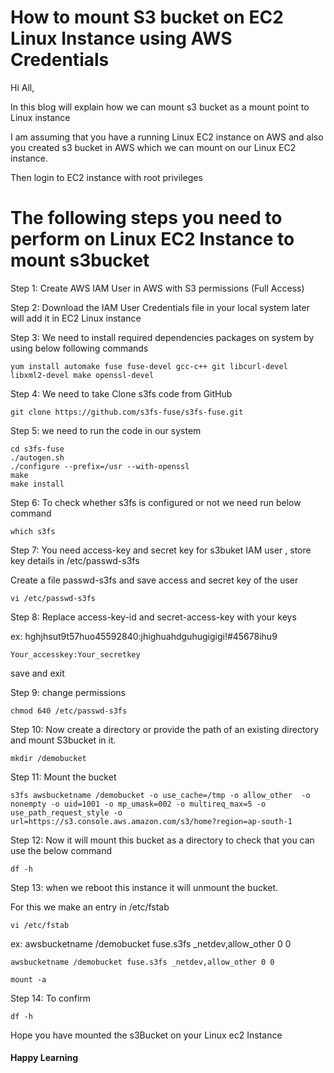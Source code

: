 # How to mount S3 bucket on EC2 Linux Instance using AWS Credentials

Hi All,
 
In this blog will explain how we can mount s3 bucket as a mount point to Linux instance

I am assuming that you have a running Linux EC2 instance on AWS and also you created s3 bucket in AWS which we can mount on our Linux EC2 instance.

Then login to EC2 instance with root privileges

# The following steps you need to perform on Linux EC2 Instance to mount s3bucket

Step 1: Create AWS IAM User in AWS with S3 permissions (Full Access)

Step 2: Download the IAM User Credentials file in your local system later will add it in EC2 Linux instance

Step 3: We need to install required dependencies packages on system by using below following commands
```
yum install automake fuse fuse-devel gcc-c++ git libcurl-devel libxml2-devel make openssl-devel
```
Step 4: We need to take Clone s3fs code from GitHub
```
git clone https://github.com/s3fs-fuse/s3fs-fuse.git
```
Step 5: we need to run the code in our system 
```
cd s3fs-fuse
./autogen.sh
./configure --prefix=/usr --with-openssl
make
make install
```
Step 6: To check whether s3fs is configured or not we need run below command
```
which s3fs
```
Step 7: You need access-key and secret key for s3buket IAM user , store key details in /etc/passwd-s3fs

Create a file passwd-s3fs and save access and secret key of the user
```
vi /etc/passwd-s3fs
```
Step 8: Replace access-key-id and secret-access-key with your keys

ex: hghjhsut9t57huo45592840:jhighuahdguhugigigi!#45678ihu9
```
Your_accesskey:Your_secretkey
```
save and exit

Step 9: change permissions
```
chmod 640 /etc/passwd-s3fs
```
Step 10: Now create a directory or provide the path of an existing directory and mount S3bucket in it.
```
mkdir /demobucket
```
Step 11: Mount the bucket
```
s3fs awsbucketname /demobucket -o use_cache=/tmp -o allow_other  -o nonempty -o uid=1001 -o mp_umask=002 -o multireq_max=5 -o use_path_request_style -o url=https://s3.console.aws.amazon.com/s3/home?region=ap-south-1
```
Step 12: Now it will mount this bucket as a directory to check that you can use the below command
```
df -h
```
Step 13: when we reboot this instance it will unmount the bucket.

For this we make an entry in /etc/fstab
```
vi /etc/fstab
```
ex: awsbucketname /demobucket fuse.s3fs _netdev,allow_other 0 0
```
awsbucketname /demobucket fuse.s3fs _netdev,allow_other 0 0
```
```
mount -a
```
Step 14: To confirm
```
df -h
```
Hope you have mounted the s3Bucket on your Linux ec2 Instance

#### Happy Learning
